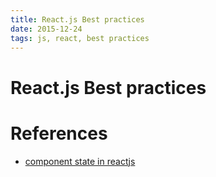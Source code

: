 ```yaml
---
title: React.js Best practices
date: 2015-12-24
tags: js, react, best practices
---
```


React.js Best practices
========================

# References

+ [component state in reactjs](http://brewhouse.io/blog/2015/03/24/best-practices-for-component-state-in-reactjs.html)
